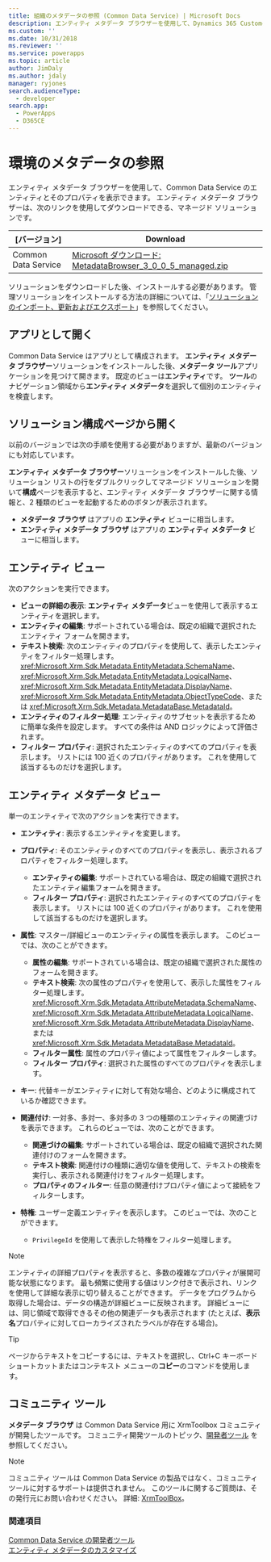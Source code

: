 ```yaml
---
title: 組織のメタデータの参照 (Common Data Service) | Microsoft Docs
description: エンティティ メタデータ ブラウザーを使用して、Dynamics 365 Customer Engagement のエンティティとそのプロパティを表示することができます。 エンティティ メタデータ ブラウザーは、ダウンロードして組織にインストール可能な管理ソリューションです。
ms.custom: ''
ms.date: 10/31/2018
ms.reviewer: ''
ms.service: powerapps
ms.topic: article
author: JimDaly
ms.author: jdaly
manager: ryjones
search.audienceType:
  - developer
search.app:
  - PowerApps
  - D365CE
---
```

# <a name="browse-the-metadata-for-your-environment"></a>環境のメタデータの参照

エンティティ メタデータ ブラウザーを使用して、Common Data Service のエンティティとそのプロパティを表示できます。 エンティティ メタデータ ブラウザーは、次のリンクを使用してダウンロードできる、マネージド ソリューションです。


|                                                                                               [バージョン]                                                                                                |                                                                                     Download                                                                                      |
|------------------------------------------------------------------------------------------------------------------------------------------------------------------------------------------------------|-----------------------------------------------------------------------------------------------------------------------------------------------------------------------------------|
| Common Data Service | [Microsoft ダウンロード: MetadataBrowser_3_0_0_5_managed.zip](http://download.microsoft.com/download/8/E/3/8E3279FE-7915-48FE-A68B-ACAFB86DA69C/MetadataBrowser_3_0_0_5_managed.zip) |

ソリューションをダウンロードした後、インストールする必要があります。 管理ソリューションをインストールする方法の詳細については、「[ソリューションのインポート、更新およびエクスポート](/dynamics365/customer-engagement/developer/customize/import-update-export-solutions)」を参照してください。  

## <a name="open-as-an-app"></a>アプリとして開く
Common Data Service はアプリとして構成されます。 **エンティティ メタデータ ブラウザー**ソリューションをインストールした後、**メタデータ ツール**アプリケーションを見つけて開きます。 既定のビューは**エンティティ**です。 **ツール**のナビゲーション領域から**エンティティ メタデータ**を選択して個別のエンティティを検査します。

## <a name="open-from-the-solution-configuration-page"></a>ソリューション構成ページから開く
以前のバージョンでは次の手順を使用する必要がありますが、最新のバージョンにも対応しています。  

**エンティティ メタデータ ブラウザー**ソリューションをインストールした後、ソリューション リストの行をダブルクリックしてマネージド ソリューションを開いて**構成**ページを表示すると、エンティティ メタデータ ブラウザーに関する情報と、2 種類のビューを起動するためのボタンが表示されます。
- **メタデータ ブラウザ** はアプリの **エンティティ** ビューに相当します。
- **エンティティ メタデータ ブラウザ** はアプリの **エンティティ メタデータ** ビューに相当します。

## <a name="entities-view"></a>エンティティ ビュー
次のアクションを実行できます。

- **ビューの詳細の表示**: **エンティティ メタデータ**ビューを使用して表示するエンティティを選択します。
- **エンティティの編集**: サポートされている場合は、既定の組織で選択されたエンティティ フォームを開きます。
- **テキスト検索**: 次のエンティティのプロパティを使用して、表示したエンティティをフィルター処理します。<xref:Microsoft.Xrm.Sdk.Metadata.EntityMetadata.SchemaName>、<xref:Microsoft.Xrm.Sdk.Metadata.EntityMetadata.LogicalName>、<xref:Microsoft.Xrm.Sdk.Metadata.EntityMetadata.DisplayName>、<xref:Microsoft.Xrm.Sdk.Metadata.EntityMetadata.ObjectTypeCode>、または <xref:Microsoft.Xrm.Sdk.Metadata.MetadataBase.MetadataId>。
- **エンティティのフィルター処理**: エンティティのサブセットを表示するために簡単な条件を設定します。 すべての条件は AND ロジックによって評価されます。
- **フィルター プロパティ**: 選択されたエンティティのすべてのプロパティを表示します。 リストには 100 近くのプロパティがあります。 これを使用して該当するものだけを選択します。

## <a name="entity-metadata-view"></a>エンティティ メタデータ ビュー

単一のエンティティで次のアクションを実行できます。

- **エンティティ**: 表示するエンティティを変更します。
- **プロパティ**: そのエンティティのすべてのプロパティを表示し、表示されるプロパティをフィルター処理します。

    - **エンティティの編集**: サポートされている場合は、既定の組織で選択されたエンティティ編集フォームを開きます。
    - **フィルター プロパティ**: 選択されたエンティティのすべてのプロパティを表示します。 リストには 100 近くのプロパティがあります。 これを使用して該当するものだけを選択します。

- **属性**: マスター/詳細ビューのエンティティの属性を表示します。 このビューでは、次のことができます。

    - **属性の編集**: サポートされている場合は、既定の組織で選択された属性のフォームを開きます。
    - **テキスト検索**: 次の属性のプロパティを使用して、表示した属性をフィルター処理します。<xref:Microsoft.Xrm.Sdk.Metadata.AttributeMetadata.SchemaName>、<xref:Microsoft.Xrm.Sdk.Metadata.AttributeMetadata.LogicalName>、<xref:Microsoft.Xrm.Sdk.Metadata.AttributeMetadata.DisplayName>、または <xref:Microsoft.Xrm.Sdk.Metadata.MetadataBase.MetadataId>。
    - **フィルター属性**: 属性のプロパティ値によって属性をフィルターします。
    - **フィルター プロパティ**: 選択された属性のすべてのプロパティを表示します。

- **キー**: 代替キーがエンティティに対して有効な場合、どのように構成されているか確認できます。

- **関連付け**: 一対多、多対一、多対多の 3 つの種類のエンティティの関連づけを表示できます。 これらのビューでは、次のことができます。  
    - **関連づけの編集**: サポートされている場合は、既定の組織で選択された関連付けのフォームを開きます。  
    - **テキスト検索**: 関連付けの種類に適切な値を使用して、テキストの検索を実行し、表示される関連付けをフィルター処理します。  
    - **プロパティのフィルター**: 任意の関連付けプロパティ値によって接続をフィルターします。

- **特権**: ユーザー定義エンティティを表示します。 このビューでは、次のことができます。  
    - `PrivilegeId` を使用して表示した特権をフィルター処理します。

> [!NOTE]
> エンティティの詳細プロパティを表示すると、多数の複雑なプロパティが展開可能な状態になります。 最も頻繁に使用する値はリンク付きで表示され、リンクを使用して詳細な表示に切り替えることができます。 データをプログラムから取得した場合は、データの構造が詳細ビューに反映されます。 詳細ビューには、同じ領域で取得できるその他の関連データも表示されます (たとえば、**表示名**プロパティに対してローカライズされたラベルが存在する場合)。

> [!TIP]
> ページからテキストをコピーするには、テキストを選択し、Ctrl+C キーボード ショートカットまたはコンテキスト メニューの**コピー**のコマンドを使用します。

## <a name="community-tools"></a>コミュニティ ツール

**メタデータ ブラウザ** は Common Data Service 用に XrmToolbox コミュニティが開発したツールです。 コミュニティ開発ツールのトピック、[開発者ツール](developer-tools.md) を参照してください。

> [!NOTE]
> コミュニティ ツールは Common Data Service の製品ではなく、コミュニティ ツールに対するサポートは提供されません。 このツールに関するご質問は、その発行元にお問い合わせください。 詳細: [XrmToolBox](https://www.xrmtoolbox.com)。

### <a name="see-also"></a>関連項目

 [Common Data Service の開発者ツール](developer-tools.md)<br />
 [エンティティ メタデータのカスタマイズ](customize-entity-metadata.md)<br />
 